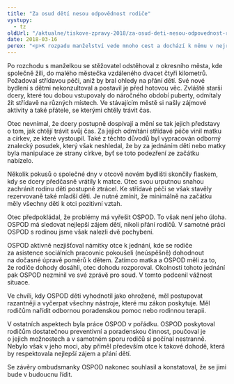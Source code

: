```yaml
---
title: "Za osud dětí nesou odpovědnost rodiče"
vystupy:
  - tz
oldUrl: "/aktualne/tiskove-zpravy-2018/za-osud-deti-nesou-odpovednost-rodice"
date: 2018-03-16
perex: "<p>K rozpadu manželství vede mnoho cest a dochází k němu v nejrůznějších životních situacích. Ve chvíli, kdy se začne řešit budoucí osud dětí, však obvykle sledujeme podobný příběh, jehož ústředním motivem je neschopnost či neochota rodičů se dohodnout. Jeden z takových případů jsme nedávno uzavřeli. Obrátil se na nás stěžovatel, který byl po rozchodu se svou manželkou nespokojen s úpravou styku se svými čtyřmi dětmi. Za hlavní příčinu problémů označoval skutečnost, že současně opustil křesťanskou církev, zatímco zbytek rodiny zůstal jejími členy. Vinil také orgán sociálně-právní ochrany dětí (OSPOD), že straní manželce. Během šetření se však ukázalo, že příčiny problémů ležely spíše na jeho straně.   </p>"
---
```


<!-- imported from the old website -->

<p>Po rozchodu s manželkou se stěžovatel odstěhoval z okresního města, kde společně žili, do malého městečka vzdáleného dvacet čtyři kilometrů. Požadoval střídavou péči, aniž by bral ohledy na přání dětí. Své nové bydlení s dětmi nekonzultoval a postavil je před hotovou věc. Zvláště starší dcery, které tou dobou vstupovaly do náročného období puberty, odmítaly žít střídavě na různých místech. Ve stávajícím městě si našly zájmové aktivity a také přátele, se kterými chtěly trávit čas. </p><p></p><p>Otec nevnímal, že dcery postupně dospívají a mění se tak jejich představy o tom, jak chtějí trávit svůj čas. Za jejich odmítání střídavé péče vinil matku a církev, ze které vystoupil. Také z těchto důvodů byl vypracován odborný znalecký posudek, který však neshledal, že by za jednáním dětí nebo matky byla manipulace ze strany církve, byť se toto podezření ze začátku nabízelo. </p> <p>Několik pokusů o společné dny v otcově novém bydlišti skončily fiaskem, kdy se dcery předčasně vrátily k matce. Otec svou urputnou snahou zachránit rodinu děti postupně ztrácel. Ke střídavé péči se však stavěly rezervovaně také mladší děti. Je nutné zmínit, že minimálně na začátku měly všechny děti k otci pozitivní vztah. </p> <p>Otec předpokládal, že problémy má vyřešit OSPOD. To však není jeho úloha. OSPOD má sledovat nejlepší zájem dětí, nikoli přání rodičů. V samotné práci OSPOD s rodinou jsme však nalezli dvě pochybení. </p> <p>OSPOD aktivně nezjišťoval námitky otce k jednání, kde se rodiče za asistence sociálních pracovnic pokoušeli (neúspěšně) dohodnout na dočasné úpravě poměrů k dětem. Zatímco matka a OSPOD měli za to, že rodiče dohody dosáhli, otec dohodu rozporoval. Okolnosti tohoto jednání pak OSPOD nezmínil ve své zprávě pro soud. V tomto podcenil vážnost situace. </p> <p>Ve chvíli, kdy OSPOD děti vyhodnotil jako ohrožené, měl postupovat razantněji a vyčerpat všechny nástroje, které mu zákon poskytuje. Měl rodičům nařídit odbornou poradenskou pomoc nebo rodinnou terapii. </p> <p>V ostatních aspektech byla práce OSPOD v pořádku. OSPOD poskytoval rodičům dostatečnou preventivní a poradenskou činnost, poučoval je o jejich možnostech a v samotném sporu rodičů si počínal nestranně. Nebylo však v jeho moci, aby přiměl především otce k takové dohodě, která by respektovala nejlepší zájem a přání dětí. </p> Se závěry ombudsmanky OSPOD nakonec souhlasil a konstatoval, že se jimi bude v budoucnu řídit.
